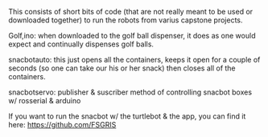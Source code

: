 This consists of short bits of code (that are not really meant to be used or downloaded together) to run the robots from varius capstone projects.

Golf,ino: when downloaded to the golf ball dispenser, it does as one would expect and continually dispenses golf balls. 

snacbotauto: this just opens all the containers, keeps it open for a couple of seconds (so one can take our his or her snack) then closes all of the containers. 

snacbotservo: publisher & suscriber method of controlling snacbot boxes w/ rosserial & arduino

If you want to run the snacbot w/ the turtlebot & the app, you can find it here: https://github.com/FSGRIS
